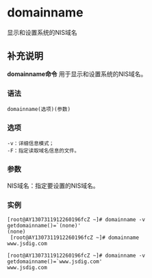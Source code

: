 domainname
===

显示和设置系统的NIS域名

## 补充说明

**domainname命令** 用于显示和设置系统的NIS域名。

###  语法

```shell
domainname(选项)(参数)
```

###  选项

```shell
-v：详细信息模式；
-F：指定读取域名信息的文件。
```

###  参数

NIS域名：指定要设置的NIS域名。

###  实例

```shell
[root@AY1307311912260196fcZ ~]# domainname -v
getdomainname()=`(none)'
(none)
 [root@AY1307311912260196fcZ ~]# domainname
www.jsdig.com

[root@AY1307311912260196fcZ ~]# domainname -v
getdomainname()=`www.jsdig.com'
www.jsdig.com
```


<!-- Linux命令行搜索引擎：https://github.com/wsdo/linux-complete-guide.git -->
